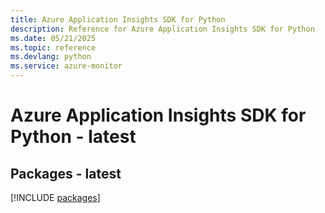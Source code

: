 ```yaml
---
title: Azure Application Insights SDK for Python
description: Reference for Azure Application Insights SDK for Python
ms.date: 05/21/2025
ms.topic: reference
ms.devlang: python
ms.service: azure-monitor
---
```

# Azure Application Insights SDK for Python - latest
## Packages - latest
[!INCLUDE [packages](application-insights-index.md)]